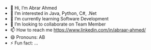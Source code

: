 - 👋 Hi, I’m Abrar Ahmed
- 👀 I’m interested in Java, Python, C#, .Net
- 🌱 I’m currently learning Software Development
- 💞️ I’m looking to collaborate on Team Member
- 📫 How to reach me https://www.linkedin.com/in/abraar-ahmed/
- 😄 Pronouns: AB
- ⚡ Fun fact: ...

<!---
Abrarahmed121/Abrarahmed121 is a ✨ special ✨ repository because its `README.md` (this file) appears on your GitHub profile.
You can click the Preview link to take a look at your changes.
--->
